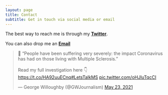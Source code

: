 ```yaml
---
layout: page
title: Contact
subtitle: Get in touch via social media or email
---
```


The best way to reach me is through my **[Twitter](https://twitter.com/GWJournalism)**.

You can also drop me an **<a href="mailto:gwjournalism@gmail.com">Email</a>** 



<blockquote class="twitter-tweet tw-align-center"><p lang="en" dir="ltr">🚨 “People have been suffering very severely: the impact Coronavirus has had on those living with Multiple Sclerosis.”<br><br>Read my full investigation here 👇 <a href="https://t.co/HA92uuECnq">https://t.co/HA92uuECnq</a><a href="https://twitter.com/hashtag/LetsTalkMS?src=hash&amp;ref_src=twsrc%5Etfw">#LetsTalkMS</a> <a href="https://t.co/oHJluTqcCI">pic.twitter.com/oHJluTqcCI</a></p>&mdash; George Willoughby (@GWJournalism) <a href="https://twitter.com/GWJournalism/status/1396436079323062274?ref_src=twsrc%5Etfw">May 23, 2021</a></blockquote> <script async src="https://platform.twitter.com/widgets.js" charset="utf-8"></script>
